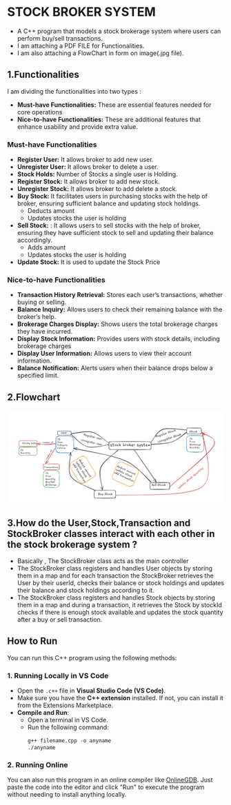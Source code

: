 # STOCK BROKER SYSTEM

- A C++ program that models a stock brokerage system where users can perform buy/sell transactions.
- I am attaching a PDF FILE for Functionalities.
- I am also attaching a FlowChart in form on image(.jpg file).

## 1.Functionalities

I am dividing the functionalities into two types : 

- **Must-have Functionalities:** These are essential features needed for core operations
- **Nice-to-have Functionalities:** These are additional features that enhance usability and provide extra value. 

### Must-have Functionalities
- **Register User:** It allows broker to add new user.
- **Unregister User:** It allows broker to delete a user.  
- **Stock Holds:** Number of Stocks a single user is Holding.
- **Register Stock:** It allows broker to add new stock.
- **Unregister Stock:** It allows broker to add delete a stock.
- **Buy Stock:** It facilitates users in purchasing stocks with the help of broker, ensuring sufficient balance and updating stock holdings.
  - Deducts amount
  - Updates stocks the user is holding
- **Sell Stock:** : It allows users to sell stocks with the help of broker, ensuring they have sufficient stock to sell and updating their balance accordingly.
  - Adds amount
  - Updates stocks the user is holding
- **Update Stock:** It is used to update the Stock Price

### Nice-to-have Functionalities
- **Transaction History Retrieval:** Stores each user’s transactions, whether buying or selling.
- **Balance Inquiry:** Allows users to check their remaining balance with the broker’s help.
- **Brokerage Charges Display:** Shows users the total brokerage charges they have incurred.
- **Display Stock Information:** Provides users with stock details, including brokerage charges
- **Display User Information:** Allows users to view their account information.
- **Balance Notification:** Alerts users when their balance drops below a specified limit.

## 2.Flowchart

![Flowchart](FlowChart.jpg)

## 3.How do the User,Stock,Transaction and StockBroker classes interact with each other in the stock brokerage system ?
- Basically , The StockBroker class acts as the main controller
- The StockBroker class registers and handles User objects by storing them in a map and for each transaction the StockBroker retrieves the User by their userId, checks their balance or stock holdings and updates their balance and stock holdings according to it.
- The StockBroker class registers and handles Stock objects by storing them in a map and during a transaction, it retrieves the Stock by stockId checks if there is enough stock available and updates the stock quantity after a buy or sell transaction.

## How to Run

You can run this C++ program using the following methods:

### 1. Running Locally in VS Code

- Open the `.c++` file in **Visual Studio Code (VS Code)**.
- Make sure you have the **C++ extension** installed. If not, you can install it from the Extensions Marketplace.
- **Compile and Run**:
  - Open a terminal in VS Code.
  - Run the following command:
    ```
    g++ filename.cpp -o anyname
    ./anyname 
    ```

### 2. Running Online

You can also run this program in an online compiler like [OnlineGDB](https://www.onlinegdb.com/online_c++_compiler). Just paste the code into the editor and click "Run" to execute the program without needing to install anything locally.
